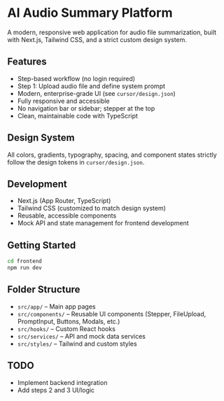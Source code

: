 # AI Audio Summary Platform

A modern, responsive web application for audio file summarization, built with Next.js, Tailwind CSS, and a strict custom design system.

## Features

- Step-based workflow (no login required)
- Step 1: Upload audio file and define system prompt
- Modern, enterprise-grade UI (see `cursor/design.json`)
- Fully responsive and accessible
- No navigation bar or sidebar; stepper at the top
- Clean, maintainable code with TypeScript

## Design System

All colors, gradients, typography, spacing, and component states strictly follow the design tokens in `cursor/design.json`.

## Development

- Next.js (App Router, TypeScript)
- Tailwind CSS (customized to match design system)
- Reusable, accessible components
- Mock API and state management for frontend development

## Getting Started

```bash
cd frontend
npm run dev
```

## Folder Structure

- `src/app/` – Main app pages
- `src/components/` – Reusable UI components (Stepper, FileUpload, PromptInput, Buttons, Modals, etc.)
- `src/hooks/` – Custom React hooks
- `src/services/` – API and mock data services
- `src/styles/` – Tailwind and custom styles

## TODO

- Implement backend integration
- Add steps 2 and 3 UI/logic
